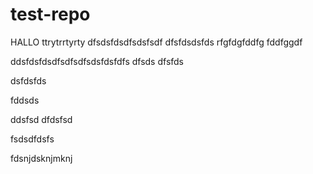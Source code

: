 # test-repo

HALLO
ttrytrrtyrty
dfsdsfdsdfsdsfsdf
dfsfdsdsfds
rfgfdgfddfg
fddfggdf


ddsfdsfdsdfsdfsdfsdsfdsfdfs
dfsds
dfsfds


dsfdsfds


fddsds

ddsfsd
dfdsfsd


fsdsdfdsfs


fdsnjdsknjmknj

